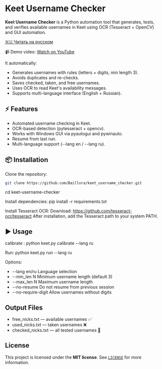 # Keet Username Checker

**Keet Username Checker** is a Python automation tool that generates, tests, and verifies available usernames in Keet using OCR (Tesseract + OpenCV) and GUI automation.

[🇷🇺 Читать на русском](./README_RU.md)

📹 Demo video: [Watch on YouTube](https://www.youtube.com/watch?v=xmpNrbXmt4k)

It automatically:
- Generates usernames with rules (letters + digits, min length 3).
- Avoids duplicates and re-checks.
- Saves checked, taken, and free usernames.
- Uses OCR to read Keet's availability messages.
- Supports multi-language interface (English + Russian).

## ⚡ Features
- Automated username checking in Keet.
- OCR-based detection (pytesseract + opencv).
- Works with Windows GUI via pyautogui and pywinauto.
- Resume from last run.
- Multi-language support (--lang en / --lang ru).

## 📦 Installation
Clone the repository:
```bash
git clone https://github.com/Baillora/keet_username_checker.git
```
cd keet-username-checker

Install dependencies:
pip install -r requirements.txt

Install Tesseract OCR:
Download: https://github.com/tesseract-ocr/tesseract
After installation, add the Tesseract path to your system PATH.

## ▶️ Usage
calibrate :
python keet.py calibrate --lang ru

Run:
python keet.py run --lang ru


Options:
- --lang en/ru        Language selection
- --min_len N         Minimum username length (default 3)
- --max_len N         Maximum username length
- --no-resume         Do not resume from previous session
- --no-require-digit  Allow usernames without digits

## Output Files
- free_nicks.txt — available usernames ✅
- used_nicks.txt — taken usernames ❌
- checked_nicks.txt — all tested usernames 📝

## License
This project is licensed under the **MIT license**. See [`LICENSE`](./LICENSE) for more information.
